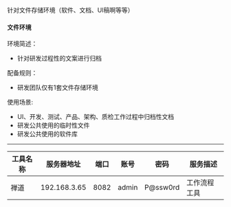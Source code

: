 针对文件存储环境（软件、文档、UI稿啊等等）
#### 文件环境

环境简述：
* 针对研发过程性的文案进行归档

配备规则：
* 研发团队仅有1套文件存储环境

使用场景:
* UI、开发、测试、产品、架构、质检工作过程中归档性文档
* 研发公共使用的临时性文件
* 研发公共使用的软件库


---

|工具名称|服务器地址|端口|账号|密码|服务描述|
|-----|--------|----|---|---|------|
|禅道|192.168.3.65|8082|admin|P@ssw0rd|工作流程工具|

